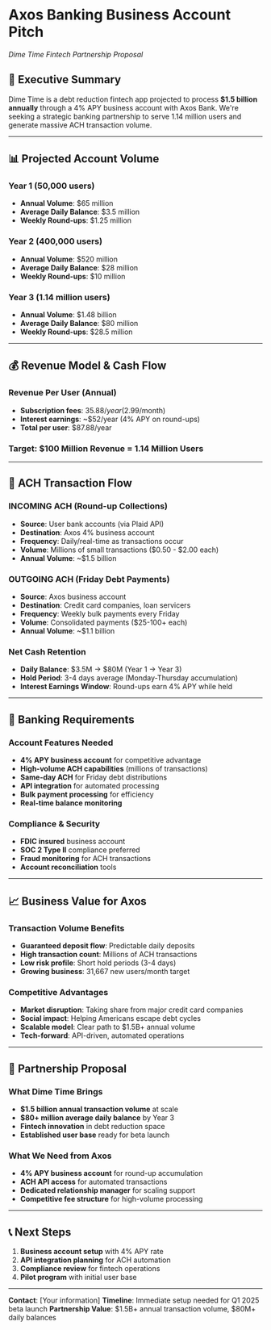 # Axos Banking Business Account Pitch
*Dime Time Fintech Partnership Proposal*

## 🎯 Executive Summary
Dime Time is a debt reduction fintech app projected to process **$1.5 billion annually** through a 4% APY business account with Axos Bank. We're seeking a strategic banking partnership to serve 1.14 million users and generate massive ACH transaction volume.

---

## 📊 Projected Account Volume

### Year 1 (50,000 users)
- **Annual Volume**: $65 million 
- **Average Daily Balance**: $3.5 million
- **Weekly Round-ups**: $1.25 million

### Year 2 (400,000 users)  
- **Annual Volume**: $520 million
- **Average Daily Balance**: $28 million  
- **Weekly Round-ups**: $10 million

### Year 3 (1.14 million users)
- **Annual Volume**: $1.48 billion
- **Average Daily Balance**: $80 million
- **Weekly Round-ups**: $28.5 million

---

## 💰 Revenue Model & Cash Flow

### Revenue Per User (Annual)
- **Subscription fees**: $35.88/year ($2.99/month)
- **Interest earnings**: ~$52/year (4% APY on round-ups)
- **Total per user**: $87.88/year

### Target: $100 Million Revenue = 1.14 Million Users

---

## 🔄 ACH Transaction Flow

### INCOMING ACH (Round-up Collections)
- **Source**: User bank accounts (via Plaid API)
- **Destination**: Axos 4% business account
- **Frequency**: Daily/real-time as transactions occur
- **Volume**: Millions of small transactions ($0.50 - $2.00 each)
- **Annual Volume**: ~$1.5 billion

### OUTGOING ACH (Friday Debt Payments)
- **Source**: Axos business account
- **Destination**: Credit card companies, loan servicers
- **Frequency**: Weekly bulk payments every Friday
- **Volume**: Consolidated payments ($25-100+ each)
- **Annual Volume**: ~$1.1 billion

### Net Cash Retention
- **Daily Balance**: $3.5M → $80M (Year 1 → Year 3)
- **Hold Period**: 3-4 days average (Monday-Thursday accumulation)
- **Interest Earnings Window**: Round-ups earn 4% APY while held

---

## 🏦 Banking Requirements

### Account Features Needed
- **4% APY business account** for competitive advantage
- **High-volume ACH capabilities** (millions of transactions)
- **Same-day ACH** for Friday debt distributions
- **API integration** for automated processing
- **Bulk payment processing** for efficiency
- **Real-time balance monitoring**

### Compliance & Security
- **FDIC insured** business account
- **SOC 2 Type II** compliance preferred
- **Fraud monitoring** for ACH transactions
- **Account reconciliation** tools

---

## 📈 Business Value for Axos

### Transaction Volume Benefits
- **Guaranteed deposit flow**: Predictable daily deposits
- **High transaction count**: Millions of ACH transactions
- **Low risk profile**: Short hold periods (3-4 days)
- **Growing business**: 31,667 new users/month target

### Competitive Advantages
- **Market disruption**: Taking share from major credit card companies
- **Social impact**: Helping Americans escape debt cycles
- **Scalable model**: Clear path to $1.5B+ annual volume
- **Tech-forward**: API-driven, automated operations

---

## 🎯 Partnership Proposal

### What Dime Time Brings
- **$1.5 billion annual transaction volume** at scale
- **$80+ million average daily balance** by Year 3
- **Fintech innovation** in debt reduction space
- **Established user base** ready for beta launch

### What We Need from Axos
- **4% APY business account** for round-up accumulation
- **ACH API access** for automated transactions
- **Dedicated relationship manager** for scaling support
- **Competitive fee structure** for high-volume processing

---

## 📞 Next Steps
1. **Business account setup** with 4% APY rate
2. **API integration planning** for ACH automation
3. **Compliance review** for fintech operations
4. **Pilot program** with initial user base

---

**Contact**: [Your information]
**Timeline**: Immediate setup needed for Q1 2025 beta launch
**Partnership Value**: $1.5B+ annual transaction volume, $80M+ daily balances